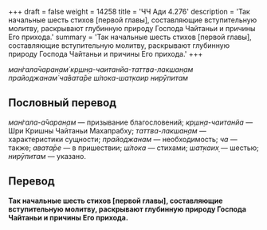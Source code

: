 +++
draft = false
weight = 14258
title = 'ЧЧ Ади 4.276'
description = 'Так начальные шесть стихов [первой главы], составляющие вступительную молитву, раскрывают глубинную природу Господа Чайтаньи и причины Его прихода.'
summary = 'Так начальные шесть стихов [первой главы], составляющие вступительную молитву, раскрывают глубинную природу Господа Чайтаньи и причины Его прихода.'
+++

_ман̇гала̄чаран̣ам̇ кр̣шн̣а-чаитанйа-таттва-лакшан̣ам  
прайоджанам̇ ча̄вата̄ре ш́лока-шат̣каир нирӯпитам_

## Пословный перевод

_ман̇гала_\-_а̄чаран̣ам_ — призывание благословений; _кр̣шн̣а_\-_чаитанйа_ — Шри Кришны Чайтаньи Махапрабху; _таттва_\-_лакшан̣ам_ — характеристики сущности; _прайоджанам_ — необходимость; _ча_ — также; _авата̄ре_ — в пришествии; _ш́лока_ — стихами; _шат̣каих̣_ — шестью; _нирӯпитам_ — указано.

## Перевод

**Так начальные шесть стихов \[первой главы\], составляющие вступительную молитву, раскрывают глубинную природу Господа Чайтаньи и причины Его прихода.**
